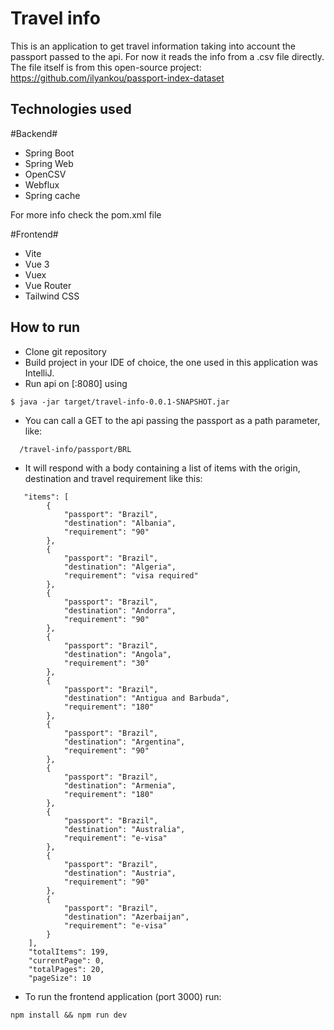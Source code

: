 # Travel info
This is an application to get travel information taking into account the passport passed to the api. 
For now it reads the info from a .csv file directly. The file itself is from this open-source project: https://github.com/ilyankou/passport-index-dataset

## Technologies used

#Backend#
- Spring Boot
- Spring Web
- OpenCSV
- Webflux
- Spring cache

For more info check the pom.xml file

#Frontend#

- Vite
- Vue 3
- Vuex
- Vue Router
- Tailwind CSS

## How to run

- Clone git repository
- Build project in your IDE of choice, the one used in this application was IntelliJ.
- Run api on [:8080] using
```
$ java -jar target/travel-info-0.0.1-SNAPSHOT.jar
```
- You can call a GET to the api passing the passport as a path parameter, like:
```
  /travel-info/passport/BRL
```
- It will respond with a body containing a list of items with the origin, destination and travel requirement like this:

```
   "items": [
        {
            "passport": "Brazil",
            "destination": "Albania",
            "requirement": "90"
        },
        {
            "passport": "Brazil",
            "destination": "Algeria",
            "requirement": "visa required"
        },
        {
            "passport": "Brazil",
            "destination": "Andorra",
            "requirement": "90"
        },
        {
            "passport": "Brazil",
            "destination": "Angola",
            "requirement": "30"
        },
        {
            "passport": "Brazil",
            "destination": "Antigua and Barbuda",
            "requirement": "180"
        },
        {
            "passport": "Brazil",
            "destination": "Argentina",
            "requirement": "90"
        },
        {
            "passport": "Brazil",
            "destination": "Armenia",
            "requirement": "180"
        },
        {
            "passport": "Brazil",
            "destination": "Australia",
            "requirement": "e-visa"
        },
        {
            "passport": "Brazil",
            "destination": "Austria",
            "requirement": "90"
        },
        {
            "passport": "Brazil",
            "destination": "Azerbaijan",
            "requirement": "e-visa"
        }
    ],
    "totalItems": 199,
    "currentPage": 0,
    "totalPages": 20,
    "pageSize": 10 
```
- To run the frontend application (port 3000) run:

```
npm install && npm run dev
```
